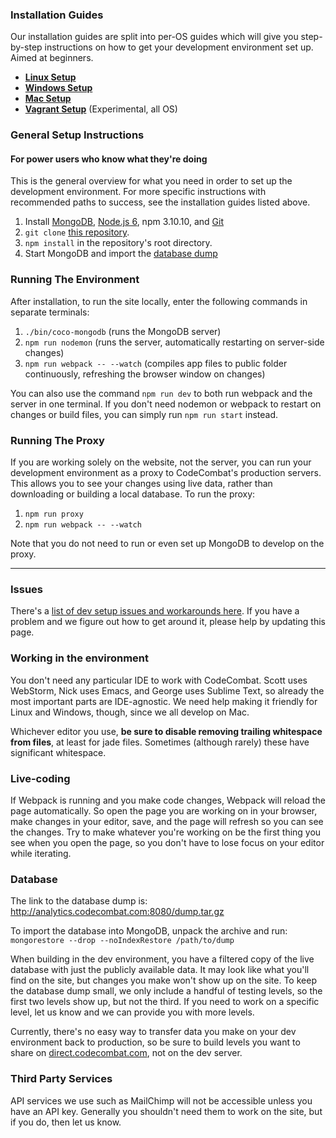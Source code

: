 ### Installation Guides

Our installation guides are split into per-OS guides which will give you step-by-step instructions on how to get your development environment set up. Aimed at beginners.

* **[Linux Setup](https://github.com/codecombat/codecombat/wiki/Dev-Setup:-Linux)**
* **[Windows Setup](https://github.com/codecombat/codecombat/wiki/Dev-Setup:-Windows)**
* **[Mac Setup](https://github.com/codecombat/codecombat/wiki/Dev-Setup:-Mac)**
* **[Vagrant Setup](https://github.com/codecombat/codecombat/wiki/Dev-Setup:-Vagrant)** (Experimental, all OS)

### General Setup Instructions
#### For power users who know what they're doing

This is the general overview for what you need in order to set up the development environment. For more specific instructions with recommended paths to success, see the installation guides listed above.

1. Install [MongoDB](https://www.mongodb.org/downloads#production), [Node.js 6](https://nodejs.org/en/download/), npm 3.10.10, and [Git](https://desktop.github.com/)
1. `git clone` [this repository](https://github.com/codecombat/codecombat).
1. `npm install` in the repository's root directory.
1. Start MongoDB and import the [database dump](#database)

### Running The Environment

After installation, to run the site locally, enter the following commands in separate terminals:

1. `./bin/coco-mongodb` (runs the MongoDB server)
1. `npm run nodemon` (runs the server, automatically restarting on server-side changes)
1. `npm run webpack -- --watch` (compiles app files to public folder continuously, refreshing the browser window on changes)

You can also use the command `npm run dev` to both run webpack and the server in one terminal. If you don't need nodemon or webpack to restart on changes or build files, you can simply run `npm run start` instead.

### Running The Proxy

If you are working solely on the website, not the server, you can run your development environment as a proxy to CodeCombat's production servers. This allows you to see your changes using live data, rather than downloading or building a local database. To run the proxy:

1. `npm run proxy`
1. `npm run webpack -- --watch`

Note that you do not need to run or even set up MongoDB to develop on the proxy.

***

### Issues

There's a [list of dev setup issues and workarounds here](https://github.com/codecombat/codecombat/wiki/Dev-Setup:-Issues). If you have a problem and we figure out how to get around it, please help by updating this page.

### Working in the environment

You don't need any particular IDE to work with CodeCombat. Scott uses WebStorm, Nick uses Emacs, and George uses Sublime Text, so already the most important parts are IDE-agnostic. We need help making it friendly for Linux and Windows, though, since we all develop on Mac.

Whichever editor you use, **be sure to disable removing trailing whitespace from files**, at least for jade files. Sometimes (although rarely) these have significant whitespace.

### Live-coding

If Webpack is running and you make code changes, Webpack will reload the page automatically. So open the page you are working on in your browser, make changes in your editor, save, and the page will refresh so you can see the changes. Try to make whatever you're working on be the first thing you see when you open the page, so you don't have to lose focus on your editor while iterating.

### Database

The link to the database dump is: http://analytics.codecombat.com:8080/dump.tar.gz

To import the database into MongoDB, unpack the archive and run: `mongorestore --drop --noIndexRestore /path/to/dump`

When building in the dev environment, you have a filtered copy of the live database with just the publicly available data. It may look like what you'll find on the site, but changes you make won't show up on the site. To keep the database dump small, we only include a handful of testing levels, so the first two levels show up, but not the third. If you need to work on a specific level, let us know and we can provide you with more levels.

Currently, there's no easy way to transfer data you make on your dev environment back to production, so be sure to build levels you want to share on [direct.codecombat.com](http://direct.codecombat.com/editor/level), not on the dev server.

### Third Party Services

API services we use such as MailChimp will not be accessible unless you have an API key. Generally you shouldn't need them to work on the site, but if you do, then let us know.